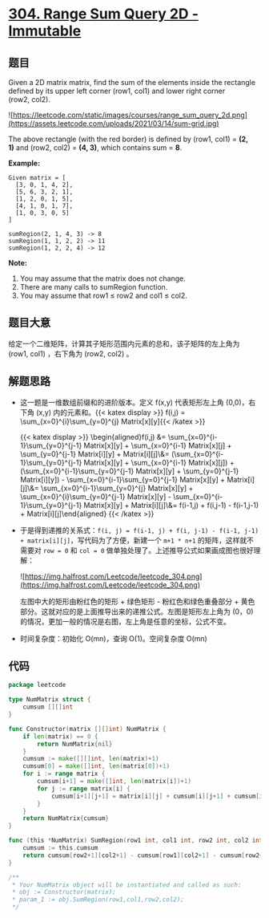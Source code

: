 # [304. Range Sum Query 2D - Immutable](https://leetcode.com/problems/range-sum-query-2d-immutable/)


## 题目

Given a 2D matrix matrix, find the sum of the elements inside the rectangle defined by its upper left corner (row1, col1) and lower right corner (row2, col2).

![https://leetcode.com/static/images/courses/range_sum_query_2d.png](https://assets.leetcode.com/uploads/2021/03/14/sum-grid.jpg)

The above rectangle (with the red border) is defined by (row1, col1) = **(2, 1)** and (row2, col2) = **(4, 3)**, which contains sum = **8**.

**Example:**

```
Given matrix = [
  [3, 0, 1, 4, 2],
  [5, 6, 3, 2, 1],
  [1, 2, 0, 1, 5],
  [4, 1, 0, 1, 7],
  [1, 0, 3, 0, 5]
]

sumRegion(2, 1, 4, 3) -> 8
sumRegion(1, 1, 2, 2) -> 11
sumRegion(1, 2, 2, 4) -> 12

```

**Note:**

1. You may assume that the matrix does not change.
2. There are many calls to sumRegion function.
3. You may assume that row1 ≤ row2 and col1 ≤ col2.

## 题目大意

给定一个二维矩阵，计算其子矩形范围内元素的总和，该子矩阵的左上角为 (row1, col1) ，右下角为 (row2, col2) 。

## 解题思路

- 这一题是一维数组前缀和的进阶版本。定义 f(x,y) 代表矩形左上角 (0,0)，右下角 (x,y) 内的元素和。{{< katex display >}} f(i,j) = \sum_{x=0}^{i}\sum_{y=0}^{j} Matrix[x][y]{{< /katex >}}

	{{< katex display >}}
    \begin{aligned}f(i,j) &= \sum_{x=0}^{i-1}\sum_{y=0}^{j-1} Matrix[x][y] + \sum_{x=0}^{i-1} Matrix[x][j] + \sum_{y=0}^{j-1} Matrix[i][y] + Matrix[i][j]\\&= (\sum_{x=0}^{i-1}\sum_{y=0}^{j-1} Matrix[x][y] + \sum_{x=0}^{i-1} Matrix[x][j]) + (\sum_{x=0}^{i-1}\sum_{y=0}^{j-1} Matrix[x][y] + \sum_{y=0}^{j-1} Matrix[i][y]) - \sum_{x=0}^{i-1}\sum_{y=0}^{j-1} Matrix[x][y] + Matrix[i][j]\\&= \sum_{x=0}^{i-1}\sum_{y=0}^{j} Matrix[x][y] + \sum_{x=0}^{i}\sum_{y=0}^{j-1} Matrix[x][y] - \sum_{x=0}^{i-1}\sum_{y=0}^{j-1} Matrix[x][y] + Matrix[i][j]\\&= f(i-1,j) + f(i,j-1) - f(i-1,j-1) + Matrix[i][j]\end{aligned}
	{{< /katex >}}

- 于是得到递推的关系式：`f(i, j) = f(i-1, j) + f(i, j-1) - f(i-1, j-1) + matrix[i][j]`，写代码为了方便，新建一个 `m+1 * n+1` 的矩阵，这样就不需要对 `row = 0` 和 `col = 0` 做单独处理了。上述推导公式如果画成图也很好理解：

    ![https://img.halfrost.com/Leetcode/leetcode_304.png](https://img.halfrost.com/Leetcode/leetcode_304.png)

    左图中大的矩形由粉红色的矩形 + 绿色矩形 - 粉红色和绿色重叠部分 + 黄色部分。这就对应的是上面推导出来的递推公式。左图是矩形左上角为 (0，0) 的情况，更加一般的情况是右图，左上角是任意的坐标，公式不变。

- 时间复杂度：初始化 O(mn)，查询 O(1)。空间复杂度 O(mn)

## 代码

```go
package leetcode

type NumMatrix struct {
	cumsum [][]int
}

func Constructor(matrix [][]int) NumMatrix {
	if len(matrix) == 0 {
		return NumMatrix{nil}
	}
	cumsum := make([][]int, len(matrix)+1)
	cumsum[0] = make([]int, len(matrix[0])+1)
	for i := range matrix {
		cumsum[i+1] = make([]int, len(matrix[i])+1)
		for j := range matrix[i] {
			cumsum[i+1][j+1] = matrix[i][j] + cumsum[i][j+1] + cumsum[i+1][j] - cumsum[i][j]
		}
	}
	return NumMatrix{cumsum}
}

func (this *NumMatrix) SumRegion(row1 int, col1 int, row2 int, col2 int) int {
	cumsum := this.cumsum
	return cumsum[row2+1][col2+1] - cumsum[row1][col2+1] - cumsum[row2+1][col1] + cumsum[row1][col1]
}

/**
 * Your NumMatrix object will be instantiated and called as such:
 * obj := Constructor(matrix);
 * param_1 := obj.SumRegion(row1,col1,row2,col2);
 */
```